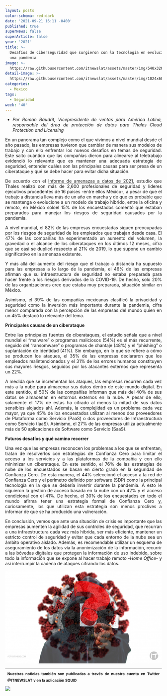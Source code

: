 ```yaml
---
layout: posts
color-schema: red-dark
date: '2021-09-21 16:11 -0400'
published: true
superNews: false
superArticle: false
year: '2021'
title: >-
  Desafíos de ciberseguridad que surgieron con la tecnología en evolución ante
  una pandemia
image: >-
  https://raw.githubusercontent.com/itnewslat/assets/master/img/540x320/Hacker-Covid-p.jpg
detail-image: >-
  https://raw.githubusercontent.com/itnewslat/assets/master/img/1024x680/Hacker-Covid-g.jpg
categories:
  - Mexico
tags:
  - Seguridad
week: '40'
---
```

<ul style="list-style-type: disc; text-align: justify;">
	<li><em>Por Roman Baudrit, Vicepresidente de ventas para América Latina, responsable del área de protección de datos para Thales Cloud Protection and Licensing</em></li>
</ul>
<p style="text-align: justify;">En un panorama tan complejo como el que vivimos a nivel mundial desde el año pasado, las empresas tuvieron que cambiar de manera sus modelos de trabajo y con ello enfrentar los nuevos desafíos en temas de seguridad. Este salto cuántico que las compañías dieron para alinearse al teletrabajo evidenció lo relevante que es mantener una adecuada estrategia de seguridad, entender cuáles son las principales causas para ser presa de un ciberataque y qué se debe hacer para evitar dicha situación.</p>
<p style="text-align: justify;">De acuerdo con el <a href="https://cpl.thalesgroup.com/data-threat-report">Informe de amenazas a datos de 2021</a>, estudio que Thales realizó con más de 2,600 profesionales de seguridad y líderes ejecutivos procedentes de 16 países -entre ellos México-, a pesar de que el trabajo a distancia lleva más de un año en marcha y de que es probable que se mantenga o evolucione a un modelo de trabajo híbrido, entre la oficina y remoto, en México sóloel 15% de los encuestados comentó que estaban preparados para manejar los riesgos de seguridad causados por la pandemia.</p>
<p style="text-align: justify;">A nivel mundial, el 82% de las empresas encuestadas siguen preocupadas por los riesgos de seguridad de los empleados que trabajan desde casa. El 47% de las compañías ha experimentado un aumento del volumen, la gravedad o el alcance de los ciberataques en los últimos 12 meses, cifra que se casi se duplicó respecto al 21% de 2019, lo que supone un cambio significativo en la amenaza existente.</p>
<p style="text-align: justify;">Y más allá del aumento del riesgo que el trabajo a distancia ha supuesto para las empresas a lo largo de la pandemia, el 46% de las empresas afirman que su infraestructura de seguridad no estaba preparada para hacer frente a los riesgos derivados de la COVID-19. De hecho, solo 20% de las organizaciones cree que estaba muy preparada, situación similar en México.</p>
<p style="text-align: justify;">Asimismo, el 39% de las compañías mexicanas clasificó la privacidad y seguridad como la inversión más importante durante la pandemia, cifra menor comparada con la percepción de las empresas del mundo quien en un 45% destacó lo relevante del tema.</p>
<p style="text-align: justify;"><strong>Principales causas de un ciberataque</strong></p>
<p style="text-align: justify;">Entre las principales fuentes de ciberataques, el estudio señala que a nivel mundial el “malware” o programas maliciosos (54%) es el más recurrente, seguido del “ransomware” o programas de chantaje (48%) y el “phishing” o suplantación de identidad (41%). Sin embargo, en lo que se refiere a cómo se producen los ataques, el 35% de las empresas declararon que los empleados malintencionados y el 31% de los errores humanos constituyen sus mayores riesgos, seguidos por los atacantes externos que representa un 22%.</p>
<p style="text-align: justify;">A medida que se incrementan los ataques, las empresas recurren cada vez más a la nube para almacenar sus datos dentro de este mundo digital. En este sentido, el 50% de las compañías informan que más del 40% de sus datos se almacenan en entornos externos en la nube. A pesar de ello, solamente el 17% de estas ha cifrado al menos la mitad de sus datos sensibles alojados ahí. Además, la complejidad es un problema cada vez mayor, ya que 45% de los encuestados utilizan al menos dos proveedores de Plataforma como Servicio (PaaS) o dos proveedores de Infraestructura como Servicio (IaaS). Asimismo, el 27% de las empresas utiliza actualmente más de 50 aplicaciones de Software como Servicio (SaaS).</p>
<p style="text-align: justify;"><strong>Futuros desafíos y qué camino recorrer</strong></p>
<p style="text-align: justify;">Una vez que las empresas reconocen los problemas a los que se enfrentan, tratan de resolverlos con estrategias de Confianza Cero para limitar el acceso a los servicios y a las plataformas de la compañía y con ello minimizar un ciberataque. En este sentido, el 76% de las estrategias de nube de los encuestados se basan en cierto grado en la seguridad de Confianza Cero. De esta manera, el 44% seleccionó el acceso a la red de Confianza Cero y el perímetro definido por software (SDP) como la principal tecnología en la que se debería invertir durante la pandemia. A esto le siguieron la gestión de acceso basada en la nube con un 42% y el acceso condicional con el 41%. De hecho, el 30% de los encuestados en todo el mundo afirma tener una estrategia formal de Confianza Cero y, curiosamente, los que utilizan esta estrategia son menos proclives a informar de que se ha producido una vulneración.</p>
<p style="text-align: justify;">En conclusión, vemos que ante una situación de crisis es importante que las empresas aumenten la agilidad de sus controles de seguridad, que recurran a una infraestructura cada vez más híbrida, ser más eficiente, mantener un estricto control de seguridad y evitar que cada entorno de la nube sea un ámbito operativo aislado. Además, es recomendable utilizar un esquema de aseguramiento de los datos vía la anonimización de la información, recurrir a las bóvedas digitales que protegen la información de uso indebido, sobre todo la información que se expone al hacer trabajo remoto -<em>Home Office- </em>y así interrumpir la cadena de ataques cifrando los datos.</p>

![](https://raw.githubusercontent.com/itnewslat/assets/master/img/540x320/Hacker-Covid-p.jpg)

<table style="height: 42px;" width="569">
<tbody>
<tr>
<td style="text-align: justify;"><sub><strong>Nuestras noticias también son publicadas a través de nuestra cuenta en Twitter <a href="https://twitter.com/itnewslat?lang=es">@ITNEWSLAT</a> y en la aplicación <a href="https://squidapp.co/en/">SQUID</a></strong></sub></td>
</tr>
</tbody>
</table>

<img src="https://tracker.metricool.com/c3po.jpg?hash=56f88a41e39ab42c063cc51676587a04"/>

